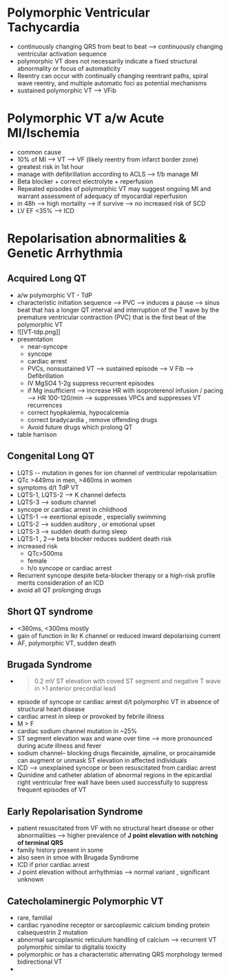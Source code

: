 # Polymorphic Ventricular Tachycardia 
- continuously changing QRS from beat to beat --> continuously changing ventricular activation sequence 
- polymorphic VT does not necessarily indicate a fixed structural abnormality or focus of automaticity 
- Reentry can occur with continually changing reentrant paths, spiral wave reentry, and multiple automatic foci as potential mechanisms 
- sustained polymorphic VT --> VFib 
# Polymorphic VT a/w Acute MI/Ischemia 
- common cause 
- 10% of MI --> VT --> VF (likely reentry from infarct border zone) 
- greatest risk in 1st hour 
- manage with defibrillation according to ACLS --> f/b manage MI 
- Beta blocker + correct electrolyte + reperfusion 
- Repeated episodes of polymorphic VT may suggest ongoing MI and warrant assessment of adequacy of myocardial reperfusion 
- in 48h --> high mortality --> if survive --> no increased risk of SCD 
- LV EF <35% --> ICD 
# Repolarisation abnormalities & Genetic Arrhythmia 
## Acquired Long QT 
- a/w polymorphic VT - TdP 
- characteristic initiation sequence --> PVC --> induces a pause --> sinus beat that has a longer QT interval and interruption of the T wave by the premature ventricular contraction (PVC) that is the first beat of the polymorphic VT
- ![[VT-tdp.png]]
- presentation 
	- near-syncope 
	- syncope 
	- cardiac arrest 
	- PVCs, nonsustained VT --> sustained episode --> V Fib --> Defibrillation 
	- IV MgSO4 1-2g suppress recurrent episodes 
	- if Mg insufficient --> increase HR with isoproterenol infusion / pacing --> HR 100-120/min --> suppresses VPCs and suppresses VT recurrences 
	- correct hyopkalemia, hypocalcemia 
	- correct bradycardia , remove offending drugs 
	- Avoid future drugs which prolong QT 
- table harrison 
## Congenital Long QT 
- LQTS -- mutation in genes for ion channel of ventricular repolarisation 
- QTc >449ms in men, >460ms in women 
- symptoms d/t TdP VT 
- LQTS-1, LQTS-2 --> K channel defects 
- LQTS-3 --> sodium channel 
- syncope or cardiac arrest in childhood 
- LQTS-1 --> exertional episode , especially swimming 
- LQTS-2 --> sudden auditory , or emotional upset 
- LQTS-3 --> sudden death during sleep 
- LQTS-1 , 2--> beta blocker reduces suddent death risk 
- increased risk 
	- QTc>500ms 
	- female 
	- h/o syncope or cardiac arrest 
- Recurrent syncope despite beta-blocker therapy or a high-risk profile merits consideration of an ICD 
- avoid all QT prolonging drugs 
## Short QT syndrome 
- <360ms, <300ms mostly 
- gain of function in Ikr K channel or reduced inward depolarising current 
- AF, polymorphic VT, sudden death 
## Brugada Syndrome 
- >0.2 mV ST elevation with coved ST segment and negative T wave in >1 anterior precordial lead 
- episode of syncope or cardiac arrest d/t polymorphic VT in absence of structural heart disease 
- cardiac arrest in sleep or provoked by febrile illness 
- M > F
- cardiac sodium channel mutation in ~25% 
- ST segment elevation wax and wane over time --> more pronounced during acute illness and fever 
- sodium channel– blocking drugs flecainide, ajmaline, or procainamide can augment or unmask ST elevation in affected individuals
- ICD --> unexplained syncope or been resuscitated from cardiac arrest 
- Quinidine and catheter ablation of abnormal regions in the epicardial right ventricular free wall have been used successfully to suppress frequent episodes of VT 
## Early Repolarisation Syndrome 
- patient resuscitated from VF with no structural heart disease or other abnormalities --> higher prevalence of **J point elevation with notching of terminal QRS**
- family history present in some 
- also seen in smoe with Brugada Syndrome 
- ICD if prior cardiac arrest 
- J point elevation without arrhythmias --> normal variant , significant unknown 
## Catecholaminergic Polymorphic VT 
- rare, familial 
- cardiac ryanodine receptor or sarcoplasmic calcium binding protein calsequestrin 2 mutation 
- abnormal sarcoplasmic reticulum handling of calcium --> recurrent VT polymorphic similar to digitalis toxicity 
- polymorphic or has a characteristic alternating QRS morphology termed bidirectional VT 
- 